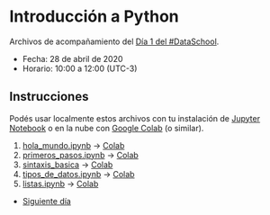 # Introducción a Python

Archivos de acompañamiento del [Día 1 del #DataSchool](https://bitson.group/slides/dataschool-py1.html).

* Fecha: 28 de abril de 2020
* Horario: 10:00 a 12:00 (UTC-3)

## Instrucciones

Podés usar localmente estos archivos con tu instalación de [Jupyter Notebook](https://jupyter.org/install)
o en la nube con [Google Colab](https://colab.research.google.com) (o similar).

1. [hola_mundo.ipynb](hola_mundo.ipynb) -> [Colab](https://colab.research.google.com/github/lecovi/dataschool-py1/blob/master/hola_mundo.ipynb)
2. [primeros_pasos.ipynb](primeros_pasos.ipynb) -> [Colab](https://colab.research.google.com/github/lecovi/dataschool-py1/blob/master/primeros_pasos.ipynb)
3. [sintaxis_basica](sintaxis_basica.ipynb) -> [Colab](https://colab.research.google.com/github/lecovi/dataschool-py1/blob/master/sintaxis_basica.ipynb)
4. [tipos_de_datos.ipynb](tipos_de_datos.ipynb) -> [Colab](https://colab.research.google.com/github/lecovi/dataschool-py1/blob/master/tipos_de_datos.ipynb)
5. [listas.ipynb](listas.ipynb) -> [Colab](https://colab.research.google.com/github/lecovi/dataschool-py1/blob/master/listas.ipynb)

* [Siguiente día](https://github.com/lecovi/dataschool-py2)
